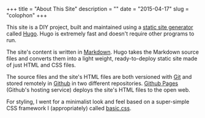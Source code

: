 +++
title = "About This Site"
description = ""
date = "2015-04-17"
slug = "colophon"
+++

This site is a DIY project, built and maintained using a [static site generator](/ssg/) called [Hugo](http://www.gohugo.io). Hugo is extremely fast and doesn't require other programs to run. 

The site's content is written in [Markdown](http://daringfireball.net/projects/markdown/). Hugo takes the Markdown source files and converts them into a light weight, ready-to-deploy static site made of just HTML and CSS files.

The source files and the site's HTML files are both versioned with [Git](http://www.git-scm.com) and stored remotely in [Github](http://www.github.com) in two different repositories. [Github Pages](http://pages.github.com) (Github's hosting service) deploys the site's HTML files to the open web.

For styling, I went for a minimalist look and feel based on a super-simple CSS framework I (appropriately) called [basic.css](/css/basic.css).